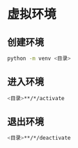 # 虚拟环境

## 创建环境

```bash
python -m venv <目录>
```

## 进入环境

```bash
<目录>**/*/activate
```

## 退出环境

```bash
<目录>**/*/deactivate
```
